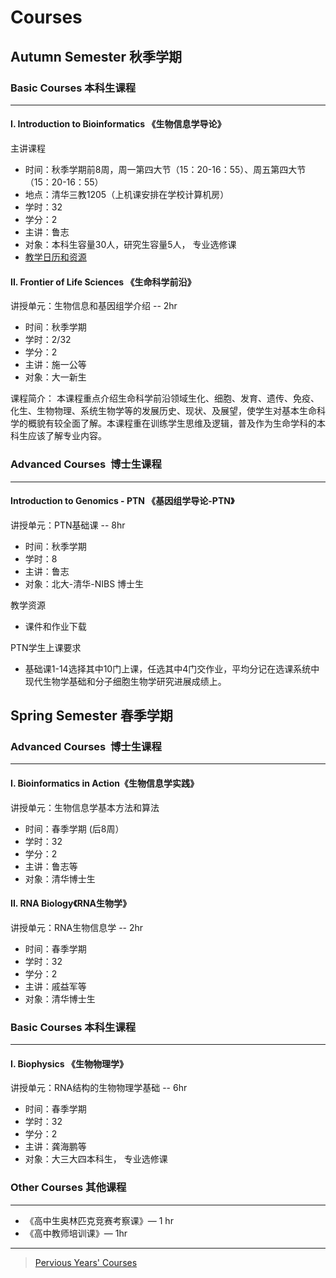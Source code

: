 # Courses 

## Autumn Semester 秋季学期 

### Basic Courses 本科生课程

---

#### I. Introduction to Bioinformatics 《生物信息学导论》

主讲课程

-   时间：秋季学期前8周，周一第四大节（15：20-16：55）、周五第四大节（15：20-16：55）
-   地点：清华三教1205（上机课安排在学校计算机房）  
-   学时：32 
-   学分：2
-   主讲：鲁志 
-   对象：本科生容量30人，研究生容量5人， 专业选修课
-   [教学日历和资源](https://www.evernote.com/l/ABJ1_LKqbc1NAaoFohtSR0SXi2Vh3RbVNrg)



#### II. Frontier of Life Sciences 《生命科学前沿》

讲授单元：生物信息和基因组学介绍 -- 2hr

-   时间：秋季学期 
-   学时：2/32 
-   学分：2
-   主讲：施一公等 
-   对象：大一新生

课程简介： 本课程重点介绍生命科学前沿领域生化、细胞、发育、遗传、免疫、化生、生物物理、系统生物学等的发展历史、现状、及展望，使学生对基本生命科学的概貌有较全面了解。本课程重在训练学生思维及逻辑，普及作为生命学科的本科生应该了解专业内容。



### Advanced Courses  博士生课程

---

#### Introduction to Genomics - PTN 《基因组学导论-PTN》

讲授单元：PTN基础课 -- 8hr

-   时间：秋季学期
-   学时：8 
-   主讲：鲁志 
-   对象：北大-清华-NIBS 博士生

教学资源

-   课件和作业下载


PTN学生上课要求

-   基础课1-14选择其中10门上课，任选其中4门交作业，平均分记在选课系统中现代生物学基础和分子细胞生物学研究进展成绩上。




## Spring Semester 春季学期

### Advanced Courses  博士生课程

---

#### I. Bioinformatics in Action《生物信息学实践》

讲授单元：生物信息学基本方法和算法

-   时间：春季学期 (后8周） 
-   学时：32 
-   学分：2
-   主讲：鲁志等 
-   对象：清华博士生

#### II. RNA Biology《RNA生物学》

讲授单元：RNA生物信息学 -- 2hr

-   时间：春季学期 
-   学时：32 
-   学分：2
-   主讲：戚益军等 
-   对象：清华博士生



### Basic Courses 本科生课程

---

#### I. Biophysics 《生物物理学》

讲授单元：RNA结构的生物物理学基础 -- 6hr

-   时间：春季学期
-   学时：32 
-   学分：2
-   主讲：龚海鹏等 
-   对象：大三大四本科生， 专业选修课

### Other Courses 其他课程

---

* 《高中生奥林匹克竞赛考察课》— 1 hr
* 《高中教师培训课》—  1hr




--- 

> [Pervious Years' Courses](https://www.evernote.com/pub/view/luzhiustc/teaching)



